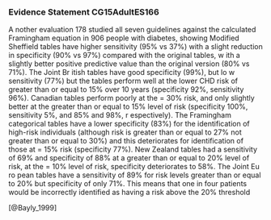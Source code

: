 ### Evidence Statement CG15AdultES166
A nother evaluation 178 studied all seven guidelines against the calculated Framingham equation in 906 people with diabetes, showing Modified Sheffield tables have higher sensitivity (95% vs 37%) with a slight reduction in specificity (90% vs 97%) compared with the original tables, w ith a slightly better positive predictive value than the original version (80% vs 71%). The Joint Br itish tables have good specificity (99%), but lo w sensitivity (77%) but the tables perform well at the lower CHD risk of greater than or equal to 15% over 10 years (specificity 92%, sensitivity 96%). Canadian tables perform poorly at the = 30% risk, and only slightly better at the greater than or equal to 15% level of risk (specificity 100%, sensitivity 5%, and 85% and 98%, r espectively). The Framingham categorical tables have a lower specificity (83%) for the identification of high-risk individuals (although risk is greater than or equal to 27% not greater than or equal to 30%) and this deteriorates for identification of those at = 15% risk (specificity 77%). New Zealand tables had a sensitivity of 69% and specificity of 88% at a greater than or equal to 20% level of risk, at the = 10% level of risk, specificity deteriorates to 58%. The Joint Eu ro pean tables have a sensitivity of 89% for risk levels greater than or equal to 20% but specificity of only 71%. This means that one in four patients would be incorrectly identified as having a risk above the 20% threshold



[@Bayly_1999]
